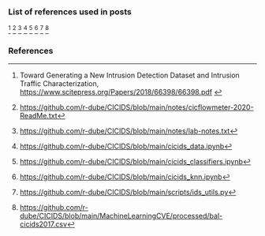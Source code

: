 ### List of references used in posts
[^unb1] 
[^notes1] [^notes2]
[^colab1] [^colab2] [^colab3]
[^scripts1] [^data1]

### References
[^unb1]: Toward Generating a New Intrusion Detection Dataset and Intrusion Traffic Characterization, <a href=https://www.scitepress.org/Papers/2018/66398/66398.pdf> https://www.scitepress.org/Papers/2018/66398/66398.pdf </a>
[^notes1]: https://github.com/r-dube/CICIDS/blob/main/notes/cicflowmeter-2020-ReadMe.txt
[^notes2]: https://github.com/r-dube/CICIDS/blob/main/notes/lab-notes.txt
[^colab1]: https://github.com/r-dube/CICIDS/blob/main/cicids_data.ipynb
[^colab2]: https://github.com/r-dube/CICIDS/blob/main/cicids_classifiers.ipynb
[^colab3]: https://github.com/r-dube/CICIDS/blob/main/cicids_knn.ipynb
[^scripts1]: https://github.com/r-dube/CICIDS/blob/main/scripts/ids_utils.py
[^data1]: https://github.com/r-dube/CICIDS/blob/main/MachineLearningCVE/processed/bal-cicids2017.csv
